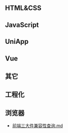 ## HTML&CSS
## JavaScript
## UniApp
## Vue
## 其它
## 工程化
## 浏览器
- [前端三大件兼容性查询.md](1000-技术\2100-前端开发\前端三大件兼容性查询.md)
